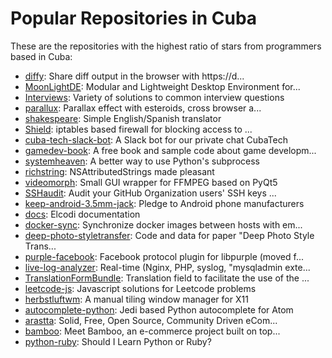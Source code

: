 # Popular Repositories in Cuba

These are the repositories with the highest ratio of stars from programmers based in Cuba:

- [diffy](https://github.com/pbu88/diffy): Share diff output in the browser with https://d...
- [MoonLightDE](https://github.com/MoonLightDE/MoonLightDE): Modular and Lightweight Desktop Environment for...
- [Interviews](https://github.com/kdn251/Interviews): Variety of solutions to common interview questions
- [parallux](https://github.com/tomsarduy/parallux): Parallax effect with esteroids, cross browser a...
- [shakespeare](https://github.com/xr09/shakespeare): Simple English/Spanish translator
- [Shield](https://github.com/jadolg/Shield): iptables based firewall for blocking access to ...
- [cuba-tech-slack-bot](https://github.com/pbu88/cuba-tech-slack-bot): A Slack bot for our private chat CubaTech
- [gamedev-book](https://github.com/apiad/gamedev-book): A free book and sample code about game developm...
- [systemheaven](https://github.com/ateijelo/systemheaven): A better way to use Python's subprocess
- [richstring](https://github.com/ateijelo/richstring): NSAttributedStrings made pleasant
- [videomorph](https://github.com/codeshard/videomorph): Small GUI wrapper for FFMPEG based on PyQt5 
- [SSHaudit](https://github.com/jkingsman/SSHaudit): Audit your GitHub Organization users' SSH keys ...
- [keep-android-3.5mm-jack](https://github.com/dvddarias/keep-android-3.5mm-jack): Pledge to Android phone manufacturers
- [docs](https://github.com/elcodi/docs): Elcodi documentation
- [docker-sync](https://github.com/dvddarias/docker-sync): Synchronize docker images between hosts with em...
- [deep-photo-styletransfer](https://github.com/luanfujun/deep-photo-styletransfer): Code and data for paper "Deep Photo Style Trans...
- [purple-facebook](https://github.com/dequis/purple-facebook): Facebook protocol plugin for libpurple (moved f...
- [live-log-analyzer](https://github.com/saltycrane/live-log-analyzer): Real-time (Nginx, PHP, syslog, "mysqladmin exte...
- [TranslationFormBundle](https://github.com/a2lix/TranslationFormBundle): Translation field to facilitate the use of the ...
- [leetcode-js](https://github.com/paopao2/leetcode-js): Javascript solutions for Leetcode problems
- [herbstluftwm](https://github.com/herbstluftwm/herbstluftwm): A manual tiling window manager for X11
- [autocomplete-python](https://github.com/autocomplete-python/autocomplete-python): Jedi based Python autocomplete for Atom
- [arastta](https://github.com/arastta/arastta): Solid, Free, Open Source, Community Driven eCom...
- [bamboo](https://github.com/elcodi/bamboo): Meet Bamboo, an e-commerce project built on top...
- [python-ruby](https://github.com/mjhea0/python-ruby): Should I Learn Python or Ruby?
